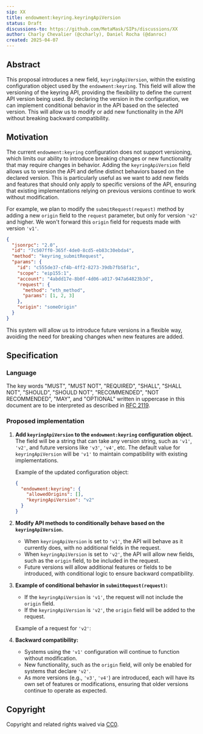 ```yaml
---
sip: XX
title: endowment:keyring.keyringApiVersion
status: Draft
discussions-to: https://github.com/MetaMask/SIPs/discussions/XX
author: Charly Chevalier (@ccharly), Daniel Rocha (@danroc)
created: 2025-04-07
---
```


## Abstract

This proposal introduces a new field, `keyringApiVersion`, within the existing configuration object used by the `endowment:keyring`. This field will allow the versioning of the keyring API, providing the flexibility to define the current API version being used. By declaring the version in the configuration, we can implement conditional behavior in the API based on the selected version. This will allow us to modify or add new functionality in the API without breaking backward compatibility.

## Motivation

The current `endowment:keyring` configuration does not support versioning, which limits our ability to introduce breaking changes or new functionality that may require changes in behavior. Adding the `keyringApiVersion` field allows us to version the API and define distinct behaviors based on the declared version. This is particularly useful as we want to add new fields and features that should only apply to specific versions of the API, ensuring that existing implementations relying on previous versions continue to work without modification.

For example, we plan to modify the `submitRequest(request)` method by adding a new `origin` field to the `request` parameter, but only for version `'v2'` and higher. We won't forward this `origin` field for requests made with version `'v1'`.

```json
{
  "jsonrpc": "2.0",
  "id": "7c507ff0-365f-4de0-8cd5-eb83c30ebda4",
  "method": "keyring_submitRequest",
  "params": {
    "id": "c555de37-cf4b-4ff2-8273-39db7fb58f1c",
    "scope": "eip155:1",
    "account": "4abdd17e-8b0f-4d06-a017-947a64823b3d",
    "request": {
      "method": "eth_method",
      "params": [1, 2, 3]
    },
    "origin": "someOrigin"
  }
}
```

This system will allow us to introduce future versions in a flexible way, avoiding the need for breaking changes when new features are added.

## Specification

### Language

The key words "MUST", "MUST NOT", "REQUIRED", "SHALL", "SHALL NOT", "SHOULD", "SHOULD NOT", "RECOMMENDED", "NOT RECOMMENDED", "MAY", and "OPTIONAL" written in uppercase in this document are to be interpreted as described in [RFC 2119](https://www.ietf.org/rfc/rfc2119.txt).

### Proposed implementation

1. **Add `keyringApiVersion` to the `endowment:keyring` configuration object.**
   The field will be a string that can take any version string, such as `'v1'`, `'v2'`, and future versions like `'v3'`, `'v4'`, etc. The default value for `keyringApiVersion` will be `'v1'` to maintain compatibility with existing implementations.

   Example of the updated configuration object:
   ```json
   {
     "endowment:keyring": {
       "allowedOrigins": [],
       "keyringApiVersion": "v2"
     }
   }
   ```

2. **Modify API methods to conditionally behave based on the `keyringApiVersion`.**
   - When `keyringApiVersion` is set to `'v1'`, the API will behave as it currently does, with no additional fields in the request.
   - When `keyringApiVersion` is set to `'v2'`, the API will allow new fields, such as the `origin` field, to be included in the request.
   - Future versions will allow additional features or fields to be introduced, with conditional logic to ensure backward compatibility.

3. **Example of conditional behavior in `submitRequest(request)`:**
   - If the `keyringApiVersion` is `'v1'`, the request will not include the `origin` field.
   - If the `keyringApiVersion` is `'v2'`, the `origin` field will be added to the request.

   Example of a request for `'v2'`:

4. **Backward compatibility:**
   - Systems using the `'v1'` configuration will continue to function without modification.
   - New functionality, such as the `origin` field, will only be enabled for systems that declare `'v2'`.
   - As more versions (e.g., `'v3'`, `'v4'`) are introduced, each will have its own set of features or modifications, ensuring that older versions continue to operate as expected.

## Copyright

Copyright and related rights waived via [CC0](../LICENSE).

